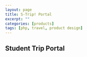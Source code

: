 ```yaml
---
layout: page
title: S-Trip! Portal
excerpt: ""
categories: [products]
tags: [php, travel, product design]
---
```


## Student Trip Portal
